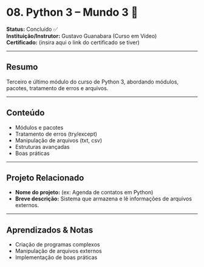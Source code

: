 # 08. Python 3 – Mundo 3 🐍

**Status:** Concluído ✅  
**Instituição/Instrutor:** Gustavo Guanabara (Curso em Vídeo)  
**Certificado:** (insira aqui o link do certificado se tiver)

---

## Resumo
Terceiro e último módulo do curso de Python 3, abordando módulos, pacotes, tratamento de erros e arquivos.

---

## Conteúdo
- Módulos e pacotes  
- Tratamento de erros (try/except)  
- Manipulação de arquivos (txt, csv)  
- Estruturas avançadas  
- Boas práticas  

---

## Projeto Relacionado
- **Nome do projeto:** (ex: Agenda de contatos em Python)  
- **Breve descrição:** Sistema que armazena e lê informações de arquivos externos.  

---

## Aprendizados & Notas
- Criação de programas complexos  
- Manipulação de arquivos externos  
- Implementação de boas práticas  
